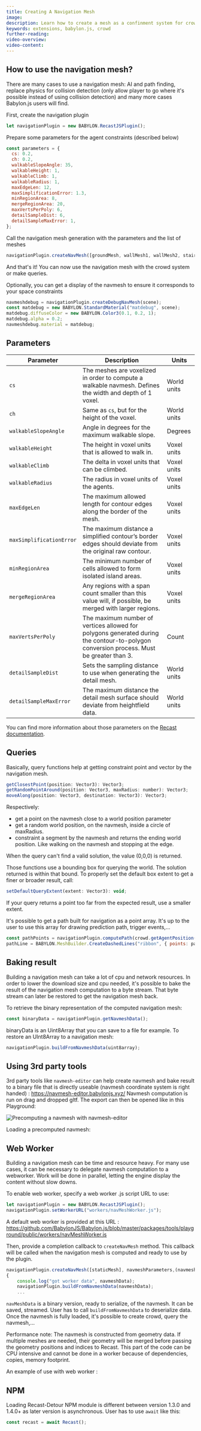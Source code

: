 ```yaml
---
title: Creating A Navigation Mesh
image:
description: Learn how to create a mesh as a confinment system for crowd agents.
keywords: extensions, babylon.js, crowd
further-reading:
video-overview:
video-content:
---
```


## How to use the navigation mesh?

There are many cases to use a navigation mesh: AI and path finding, replace physics for collision detection (only allow player to go where it's possible instead of using collision detection) and many more cases Babylon.js users will find.

First, create the navigation plugin

```javascript
let navigationPlugin = new BABYLON.RecastJSPlugin();
```

Prepare some parameters for the agent constraints (described below)

```javascript
const parameters = {
  cs: 0.2,
  ch: 0.2,
  walkableSlopeAngle: 35,
  walkableHeight: 1,
  walkableClimb: 1,
  walkableRadius: 1,
  maxEdgeLen: 12,
  maxSimplificationError: 1.3,
  minRegionArea: 8,
  mergeRegionArea: 20,
  maxVertsPerPoly: 6,
  detailSampleDist: 6,
  detailSampleMaxError: 1,
};
```

Call the navigation mesh generation with the parameters and the list of meshes

```javascript
navigationPlugin.createNavMesh([groundMesh, wallMesh1, wallMesh2, stair1, stair2], parameters);
```

And that's it! You can now use the navigation mesh with the crowd system or make queries.

Optionally, you can get a display of the navmesh to ensure it corresponds to your space constraints

```javascript
navmeshdebug = navigationPlugin.createDebugNavMesh(scene);
const matdebug = new BABYLON.StandardMaterial("matdebug", scene);
matdebug.diffuseColor = new BABYLON.Color3(0.1, 0.2, 1);
matdebug.alpha = 0.2;
navmeshdebug.material = matdebug;
```

<Playground id="#KVQP83#0" title="Simple navigation mesh computation" description="Simple navigation mesh computation"/>

## Parameters

| Parameter                | Description                                                                                                                             | Units       |
| ------------------------ | --------------------------------------------------------------------------------------------------------------------------------------- | ----------- |
| `cs`                     | The meshes are voxelized in order to compute a walkable navmesh. Defines the width and depth of 1 voxel.                                | World units |
| `ch`                     | Same as `cs`, but for the height of the voxel.                                                                                          | World units |
| `walkableSlopeAngle`     | Angle in degrees for the maximum walkable slope.                                                                                        | Degrees     |
| `walkableHeight`         | The height in voxel units that is allowed to walk in.                                                                                   | Voxel units |
| `walkableClimb`          | The delta in voxel units that can be climbed.                                                                                           | Voxel units |
| `walkableRadius`         | The radius in voxel units of the agents.                                                                                                | Voxel units |
| `maxEdgeLen`             | The maximum allowed length for contour edges along the border of the mesh.                                                              | Voxel units |
| `maxSimplificationError` | The maximum distance a simplified contour’s border edges should deviate from the original raw contour.                                  | Voxel units |
| `minRegionArea`          | The minimum number of cells allowed to form isolated island areas.                                                                      | Voxel units |
| `mergeRegionArea`        | Any regions with a span count smaller than this value will, if possible, be merged with larger regions.                                 | Voxel units |
| `maxVertsPerPoly`        | The maximum number of vertices allowed for polygons generated during the contour-to-polygon conversion process. Must be greater than 3. | Count       |
| `detailSampleDist`       | Sets the sampling distance to use when generating the detail mesh.                                                                      | World units |
| `detailSampleMaxError`   | The maximum distance the detail mesh surface should deviate from heightfield data.                                                      | World units |

You can find more information about those parameters on the [Recast documentation](https://recastnav.com/structrcConfig.html).

## Queries

Basically, query functions help at getting constraint point and vector by the navigation mesh.

```javascript
getClosestPoint(position: Vector3): Vector3;
getRandomPointAround(position: Vector3, maxRadius: number): Vector3;
moveAlong(position: Vector3, destination: Vector3): Vector3;
```

Respectively:

- get a point on the navmesh close to a world position parameter
- get a random world position, on the navmesh, inside a circle of maxRadius.
- constraint a segment by the navmesh and returns the ending world position. Like walking on the navmesh and stopping at the edge.

When the query can't find a valid solution, the value (0,0,0) is returned.

Those functions use a bounding box for querying the world. The solution returned is within that bound. To properly set the default box extent to get a finer or broader result, call:

```javascript
setDefaultQueryExtent(extent: Vector3): void;
```

If your query returns a point too far from the expected result, use a smaller extent.

It's possible to get a path built for navigation as a point array. It's up to the user to use this array for drawing prediction path, trigger events,...

```javascript
const pathPoints = navigationPlugin.computePath(crowd.getAgentPosition(agent), navigationPlugin.getClosestPoint(destinationPoint));
pathLine = BABYLON.MeshBuilder.CreateDashedLines("ribbon", { points: pathPoints, updatable: true, instance: pathLine }, scene);
```

## Baking result

Building a navigation mesh can take a lot of cpu and network resources. In order to lower the download size and cpu needed, it's possible to bake the result of the navigation mesh computation to a byte stream. That byte stream can later be restored to get the navigation mesh back.

To retrieve the binary representation of the computed navigation mesh:

```javascript
const binaryData = navigationPlugin.getNavmeshData();
```

binaryData is an Uint8Array that you can save to a file for example.
To restore an UInt8Array to a navigation mesh:

```javascript
navigationPlugin.buildFromNavmeshData(uint8array);
```

## Using 3rd party tools

3rd party tools like `navmesh-editor` can help create navmesh and bake result to a binary file that is directly useable (navmesh coordinate system is right handed) : <https://navmesh-editor.babylonjs.xyz/>
Navmesh computation is run on drag and dropped gltf. The export can then be opened like in this Playground:

<img src="/img/pageImages/navmesh-editor.jpg" title="Precomputing a navmesh with navmesh-editor"/>

Loading a precomputed navmesh: <Playground id="#KVQP83#92" title="Loading a precomputed navmesh" description="Loading a precomputed navmesh"/>

## Web Worker

Building a navigation mesh can be time and resource heavy. For many use cases, it can be necessary to delegate navmesh computation to a webworker. Work will be done in parallel, letting the engine display the content without slow downs.

To enable web worker, specify a web worker .js script URL to use:

```javascript
let navigationPlugin = new BABYLON.RecastJSPlugin();
navigationPlugin.setWorkerURL("workers/navMeshWorker.js");
```

A default web worker is provided at this URL : <https://github.com/BabylonJS/Babylon.js/blob/master/packages/tools/playground/public/workers/navMeshWorker.js>

Then, provide a completion callback to `createNavMesh` method. This callback will be called when the navigation mesh is computed and ready to use by the plugin.

```javascript
navigationPlugin.createNavMesh([staticMesh], navmeshParameters,(navmeshData) =>
{
    console.log("got worker data", navmeshData);
    navigationPlugin.buildFromNavmeshData(navmeshData);
    ...
```

`navMeshData` is a binary version, ready to serialize, of the navmesh. It can be saved, streamed. User has to call `buildFromNavmeshData` to deserialize data. Once the navmesh is fully loaded, it's possible to create crowd, query the navmesh,...

Performance note: The navmesh is constructed from geometry data. If multiple meshes are needed, their geometry will be merged before passing the geometry positions and indices to Recast. This part of the code can be CPU intensive and cannot be done in a worker because of dependencies, copies, memory footprint.

An example of use with web worker : <Playground id="#TN7KNN#2" title="Navigation mesh computation with a web worker" description="Navigation mesh computation with a web worker"/>

## NPM

Loading Recast-Detour NPM module is different between version 1.3.0 and 1.4.0+ as later version is asynchronous. User has to use `await` like this:

```javascript
const recast = await Recast();
```
